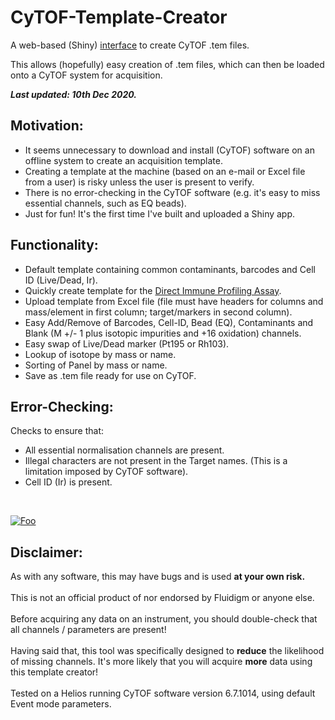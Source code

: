 # CyTOF-Template-Creator
A web-based (Shiny) [interface](https://jimbomahoney.shinyapps.io/CyTOFTemplate/) to create CyTOF .tem files.

This allows (hopefully) easy creation of .tem files, which can then be loaded onto a CyTOF system for acquisition.

**_Last updated: 10th Dec 2020._** 

## Motivation:

- It seems unnecessary to download and install (CyTOF) software on an offline system to create an acquisition template.
- Creating a template at the machine (based on an e-mail or Excel file from a user) is risky unless the user is present to verify.
- There is no error-checking in the CyTOF software (e.g. it's easy to miss essential channels, such as EQ beads).
- Just for fun! It's the first time I've built and uploaded a Shiny app.

## Functionality:

- Default template containing common contaminants, barcodes and Cell ID (Live/Dead, Ir).
- Quickly create template for the [Direct Immune Profiling Assay](https://www.fluidigm.com/reagents/proteomics/201325-maxpar-direct-immune-profiling-assay).
- Upload template from Excel file (file must have headers for columns and mass/element in first column; target/markers in second column).
- Easy Add/Remove of Barcodes, Cell-ID, Bead (EQ), Contaminants and Blank (M +/- 1 plus isotopic impurities and +16 oxidation) channels.
- Easy swap of Live/Dead marker (Pt195 or Rh103).
- Lookup of isotope by mass or name.
- Sorting of Panel by mass or name.
- Save as .tem file ready for use on CyTOF.

## Error-Checking:

Checks to ensure that:

- All essential normalisation channels are present.
- Illegal characters are not present in the Target names. (This is a limitation imposed by CyTOF software).
- Cell ID (Ir) is present.

<br>



[![Foo](https://raw.githubusercontent.com/JimboMahoney/CyTOF-Template-Creator/master/Clipboard01.png)](https://jimbomahoney.shinyapps.io/CyTOFTemplate/)

## Disclaimer:
As with any software, this may have bugs and is used <b>at your own risk.</b>
<br>
<br>
This is not an official product of nor endorsed by Fluidigm or anyone else.
<br>
<br>
Before acquiring any data on an instrument, you should double-check that all channels / parameters are present! 
<br>
<br>
Having said that, this tool was specifically designed to <b>reduce</b> the likelihood of missing channels. It's more likely that you will acquire <b>more</b> data using this template creator!
<br>
<br>
Tested on a Helios running CyTOF software version 6.7.1014, using default Event mode parameters.

